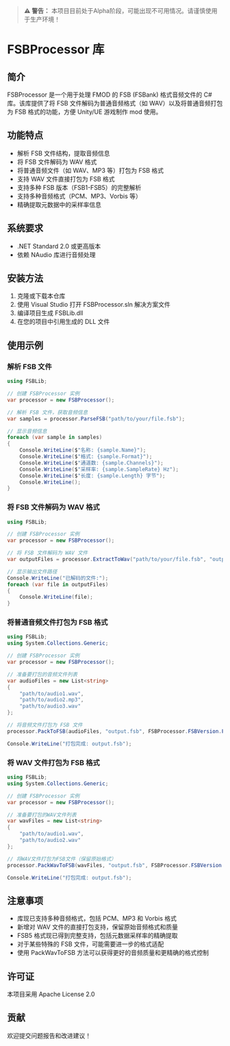 > **⚠️ 警告：** 本项目目前处于Alpha阶段，可能出现不可用情况。请谨慎使用于生产环境！

# FSBProcessor 库

## 简介

FSBProcessor 是一个用于处理 FMOD 的 FSB (FSBank) 格式音频文件的 C# 库。该库提供了将 FSB 文件解码为普通音频格式（如 WAV）以及将普通音频打包为 FSB 格式的功能，方便 Unity/UE 游戏制作 mod 使用。

## 功能特点

- 解析 FSB 文件结构，提取音频信息
- 将 FSB 文件解码为 WAV 格式
- 将普通音频文件（如 WAV、MP3 等）打包为 FSB 格式
- 支持 WAV 文件直接打包为 FSB 格式
- 支持多种 FSB 版本（FSB1-FSB5）的完整解析
- 支持多种音频格式（PCM、MP3、Vorbis 等）
- 精确提取元数据中的采样率信息

## 系统要求

- .NET Standard 2.0 或更高版本
- 依赖 NAudio 库进行音频处理

## 安装方法

1. 克隆或下载本仓库
2. 使用 Visual Studio 打开 FSBProcessor.sln 解决方案文件
3. 编译项目生成 FSBLib.dll
4. 在您的项目中引用生成的 DLL 文件

## 使用示例

### 解析 FSB 文件

```csharp
using FSBLib;

// 创建 FSBProcessor 实例
var processor = new FSBProcessor();

// 解析 FSB 文件，获取音频信息
var samples = processor.ParseFSB("path/to/your/file.fsb");

// 显示音频信息
foreach (var sample in samples)
{
    Console.WriteLine($"名称: {sample.Name}");
    Console.WriteLine($"格式: {sample.Format}");
    Console.WriteLine($"通道数: {sample.Channels}");
    Console.WriteLine($"采样率: {sample.SampleRate} Hz");
    Console.WriteLine($"长度: {sample.Length} 字节");
    Console.WriteLine();
}
```

### 将 FSB 文件解码为 WAV 格式

```csharp
using FSBLib;

// 创建 FSBProcessor 实例
var processor = new FSBProcessor();

// 将 FSB 文件解码为 WAV 文件
var outputFiles = processor.ExtractToWav("path/to/your/file.fsb", "output/directory");

// 显示输出文件路径
Console.WriteLine("已解码的文件:");
foreach (var file in outputFiles)
{
    Console.WriteLine(file);
}
```

### 将普通音频文件打包为 FSB 格式

```csharp
using FSBLib;
using System.Collections.Generic;

// 创建 FSBProcessor 实例
var processor = new FSBProcessor();

// 准备要打包的音频文件列表
var audioFiles = new List<string>
{
    "path/to/audio1.wav",
    "path/to/audio2.mp3",
    "path/to/audio3.wav"
};

// 将音频文件打包为 FSB 文件
processor.PackToFSB(audioFiles, "output.fsb", FSBProcessor.FSBVersion.FSB5);

Console.WriteLine("打包完成: output.fsb");
```

### 将 WAV 文件打包为 FSB 格式

```csharp
using FSBLib;
using System.Collections.Generic;

// 创建 FSBProcessor 实例
var processor = new FSBProcessor();

// 准备要打包的WAV文件列表
var wavFiles = new List<string>
{
    "path/to/audio1.wav",
    "path/to/audio2.wav"
};

// 将WAV文件打包为FSB文件（保留原始格式）
processor.PackWavToFSB(wavFiles, "output.fsb", FSBProcessor.FSBVersion.FSB5);

Console.WriteLine("打包完成: output.fsb");
```

## 注意事项

- 库现已支持多种音频格式，包括 PCM、MP3 和 Vorbis 格式
- 新增对 WAV 文件的直接打包支持，保留原始音频格式和质量
- FSB5 格式现已得到完整支持，包括元数据采样率的精确提取
- 对于某些特殊的 FSB 文件，可能需要进一步的格式适配
- 使用 PackWavToFSB 方法可以获得更好的音频质量和更精确的格式控制

## 许可证

本项目采用 Apache License 2.0

## 贡献

欢迎提交问题报告和改进建议！
